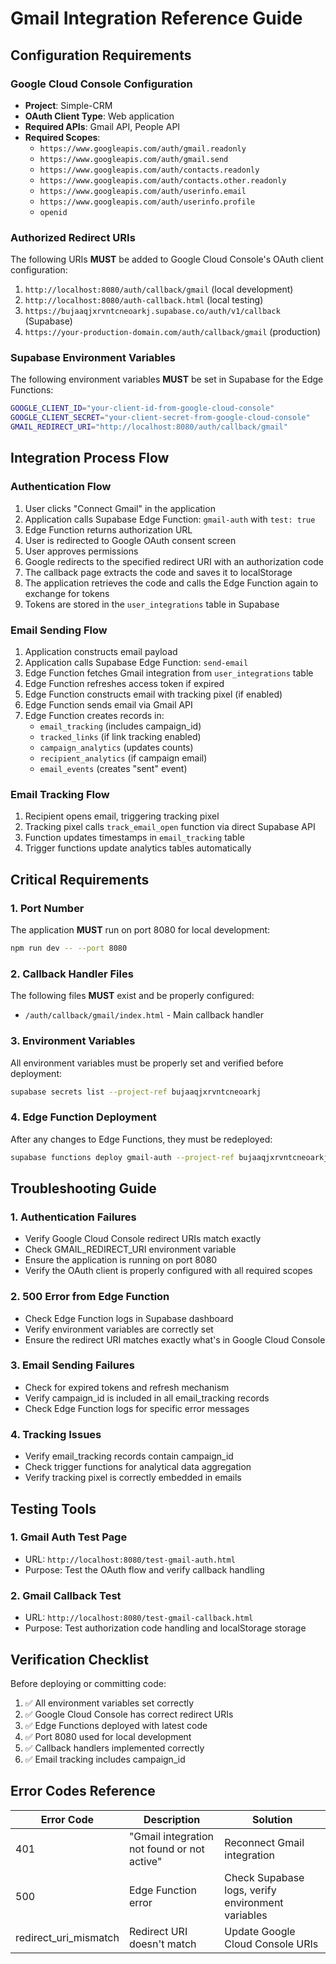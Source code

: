 # Gmail Integration Reference Guide

## Configuration Requirements

### Google Cloud Console Configuration
- **Project**: Simple-CRM
- **OAuth Client Type**: Web application
- **Required APIs**: Gmail API, People API
- **Required Scopes**:
  - `https://www.googleapis.com/auth/gmail.readonly`
  - `https://www.googleapis.com/auth/gmail.send`
  - `https://www.googleapis.com/auth/contacts.readonly`
  - `https://www.googleapis.com/auth/contacts.other.readonly`
  - `https://www.googleapis.com/auth/userinfo.email`
  - `https://www.googleapis.com/auth/userinfo.profile`
  - `openid`

### Authorized Redirect URIs
The following URIs **MUST** be added to Google Cloud Console's OAuth client configuration:
1. `http://localhost:8080/auth/callback/gmail` (local development)
2. `http://localhost:8080/auth-callback.html` (local testing)
3. `https://bujaaqjxrvntcneoarkj.supabase.co/auth/v1/callback` (Supabase)
4. `https://your-production-domain.com/auth/callback/gmail` (production)

### Supabase Environment Variables
The following environment variables **MUST** be set in Supabase for the Edge Functions:
```bash
GOOGLE_CLIENT_ID="your-client-id-from-google-cloud-console"
GOOGLE_CLIENT_SECRET="your-client-secret-from-google-cloud-console"
GMAIL_REDIRECT_URI="http://localhost:8080/auth/callback/gmail"
```

## Integration Process Flow

### Authentication Flow
1. User clicks "Connect Gmail" in the application
2. Application calls Supabase Edge Function: `gmail-auth` with `test: true`
3. Edge Function returns authorization URL
4. User is redirected to Google OAuth consent screen
5. User approves permissions
6. Google redirects to the specified redirect URI with an authorization code
7. The callback page extracts the code and saves it to localStorage
8. The application retrieves the code and calls the Edge Function again to exchange for tokens
9. Tokens are stored in the `user_integrations` table in Supabase

### Email Sending Flow
1. Application constructs email payload
2. Application calls Supabase Edge Function: `send-email`
3. Edge Function fetches Gmail integration from `user_integrations` table
4. Edge Function refreshes access token if expired
5. Edge Function constructs email with tracking pixel (if enabled)
6. Edge Function sends email via Gmail API
7. Edge Function creates records in:
   - `email_tracking` (includes campaign_id)
   - `tracked_links` (if link tracking enabled)
   - `campaign_analytics` (updates counts)
   - `recipient_analytics` (if campaign email)
   - `email_events` (creates "sent" event)

### Email Tracking Flow
1. Recipient opens email, triggering tracking pixel
2. Tracking pixel calls `track_email_open` function via direct Supabase API
3. Function updates timestamps in `email_tracking` table
4. Trigger functions update analytics tables automatically

## Critical Requirements

### 1. Port Number
The application **MUST** run on port 8080 for local development:
```bash
npm run dev -- --port 8080
```

### 2. Callback Handler Files
The following files **MUST** exist and be properly configured:
- `/auth/callback/gmail/index.html` - Main callback handler

### 3. Environment Variables
All environment variables must be properly set and verified before deployment:
```bash
supabase secrets list --project-ref bujaaqjxrvntcneoarkj
```

### 4. Edge Function Deployment
After any changes to Edge Functions, they must be redeployed:
```bash
supabase functions deploy gmail-auth --project-ref bujaaqjxrvntcneoarkj
```

## Troubleshooting Guide

### 1. Authentication Failures
- Verify Google Cloud Console redirect URIs match exactly
- Check GMAIL_REDIRECT_URI environment variable
- Ensure the application is running on port 8080
- Verify the OAuth client is properly configured with all required scopes

### 2. 500 Error from Edge Function
- Check Edge Function logs in Supabase dashboard
- Verify environment variables are correctly set
- Ensure the redirect URI matches exactly what's in Google Cloud Console

### 3. Email Sending Failures
- Check for expired tokens and refresh mechanism
- Verify campaign_id is included in all email_tracking records
- Check Edge Function logs for specific error messages

### 4. Tracking Issues
- Verify email_tracking records contain campaign_id
- Check trigger functions for analytical data aggregation
- Verify tracking pixel is correctly embedded in emails

## Testing Tools

### 1. Gmail Auth Test Page
- URL: `http://localhost:8080/test-gmail-auth.html`
- Purpose: Test the OAuth flow and verify callback handling

### 2. Gmail Callback Test
- URL: `http://localhost:8080/test-gmail-callback.html`
- Purpose: Test authorization code handling and localStorage storage

## Verification Checklist

Before deploying or committing code:
1. ✅ All environment variables set correctly
2. ✅ Google Cloud Console has correct redirect URIs
3. ✅ Edge Functions deployed with latest code
4. ✅ Port 8080 used for local development
5. ✅ Callback handlers implemented correctly
6. ✅ Email tracking includes campaign_id

## Error Codes Reference

| Error Code | Description | Solution |
|------------|-------------|----------|
| 401 | "Gmail integration not found or not active" | Reconnect Gmail integration |
| 500 | Edge Function error | Check Supabase logs, verify environment variables |
| redirect_uri_mismatch | Redirect URI doesn't match | Update Google Cloud Console URIs | 
